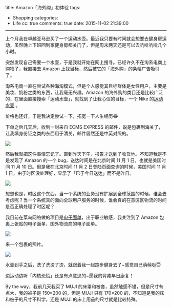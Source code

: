 title: Amazon「海外购」初体验
tags:
  - Shopping
categories:
  - Life
cc: true
comments: true
date: 2015-11-02 21:39:00
---


上个月我在卓越亚马逊买了一个运动水壶。最近我只要有时间就会想要去健身房运动，虽然晚上下班回到家健身房都关门了，但是周末两天还是可以去吭哧吭哧几个小时。

突然发现自己需要一个水壶，于是我就开始在网上搜寻。已经许久不在淘系电商上购物了，我直接去 Amazon 上找目标，然后被它的「海外购」的条幅广告吸引了。

<!-- more -->

淘系电商一直在尝试各种海淘模式，但是个人感觉其目标群体是女性用户，主要是美妆、奶粉之类的东西，让我毫无兴趣。Amazon 的海外购的类目还是比较广泛的，在里面直接搜索「运动水壶」，就找到了让我心仪的目标，一个 Nike 的[运动水壶][1]
。

价格也还好，于是我决定尝试一下，拓宽一下人生经历😂

下单之后几天后，收到一封来自 ECMS EXPRESS 的邮件，说是包裹到海关了，让我填身份证之类的东西用于清关，邮件居然还是中英对照的。

![](//i.imgur.com/xHF4WB7l.png)

然后我就把这件事情忘记了。直到昨天下午，报告才送到了收货地。不知道我是不是发现了 Amazon 的一个 bug，送达时间是在北京时间 11 月 1 日，也就是美国时间 11 月 10 日。但是我在北京时间 11 月 2 日登陆页面查询的时候，美国时间 11 月 1 日，由于时区没处理好，显示了「已于今日送达」而不是昨日。

![](//i.imgur.com/hFWfo6Ll.png)

想想也是，时区这个东西，当一个系统的业务没有扩展到全球范围的时候，谁会去考虑呢？当一个系统真的面向全球用户服务的时候，谁会真的在意区区物流的时间是否正确处理了时区呢？

我目前在菜鸟网络做的项目是[电子面单][2]，出于职业敏感，我关注到了 Amazon 包裹上张贴的电子面单，国外物流商的电子面单。

![](//i.imgur.com/inJl48Yl.jpg)

来一个包裹的照片。

![](http://i.imgur.com/x4EuJxRl.jpg)

水壶到手之后，洗了洗烫了烫，就跟着我一起跑步健身去了~感觉自己萌萌哒😇

边运动边听「内核恐慌」还是有点意思的~愿我的背疼早日康复！

By the way，我前几天我买了 MUJI 的床罩和被套，虽然触感不错，但是尺寸有点大，我的被子是 150×200 的，但是 MUJI 只有 170×200 的，不知道是我的床和被子的尺寸不科学，还是 MUJI 的床上用品的尺寸就是比较特殊。

[1]: http://www.amazon.cn/Nike-耐克有挂牌的运动水壶-Anthracite-黑色-20-Ounce/dp/B00BW5M5FK/
[2]: https://bbs.taobao.com/catalog/thread/567766-267238055.htm

